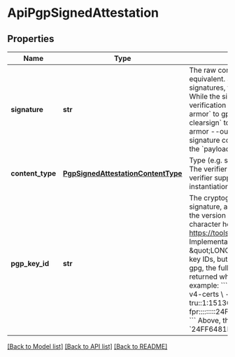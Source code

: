 # ApiPgpSignedAttestation

## Properties
Name | Type | Description | Notes
------------ | ------------- | ------------- | -------------
**signature** | **str** | The raw content of the signature, as output by gpg or equivalent.  Since this message only supports attached signatures, the payload that was signed must be attached. While the signature format supported is dependent on the verification implementation, currently only ASCII-armored (&#x60;--armor&#x60; to gpg), non-clearsigned (&#x60;--sign&#x60; rather than &#x60;--clearsign&#x60; to gpg) are supported. Concretely, &#x60;gpg --sign --armor --output&#x3D;signature.gpg payload.json&#x60; will create the signature content expected in this field in &#x60;signature.gpg&#x60; for the &#x60;payload.json&#x60; attestation payload. | [optional] 
**content_type** | [**PgpSignedAttestationContentType**](PgpSignedAttestationContentType.md) | Type (e.g. schema) of the attestation payload that was signed. The verifier must ensure that the provided type is one that the verifier supports, and that the attestation payload is a valid instantiation of that type (e.g. by validating a JSON schema). | [optional] 
**pgp_key_id** | **str** | The cryptographic fingerprint of the key used to generate the signature, as output by, e.g. &#x60;gpg --list-keys&#x60;. This should be the version 4, full 160-bit fingerprint, expressed as a 40 character hexidecimal string. See https://tools.ietf.org/html/rfc4880#section-12.2 for details. Implementations may choose to acknowledge \&quot;LONG\&quot;, \&quot;SHORT\&quot;, or other abbreviated key IDs, but only the full fingerprint is guaranteed to work. In gpg, the full fingerprint can be retrieved from the &#x60;fpr&#x60; field returned when calling --list-keys with --with-colons.  For example: &#x60;&#x60;&#x60; gpg --with-colons --with-fingerprint --force-v4-certs \\     --list-keys attester@example.com tru::1:1513631572:0:3:1:5 pub:...&lt;SNIP&gt;... fpr:::::::::24FF6481B76AC91E66A00AC657A93A81EF3AE6FB: &#x60;&#x60;&#x60; Above, the fingerprint is &#x60;24FF6481B76AC91E66A00AC657A93A81EF3AE6FB&#x60;. | [optional] 

[[Back to Model list]](../README.md#documentation-for-models) [[Back to API list]](../README.md#documentation-for-api-endpoints) [[Back to README]](../README.md)


